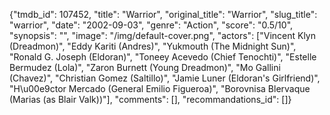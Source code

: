 {"tmdb_id": 107452, "title": "Warrior", "original_title": "Warrior", "slug_title": "warrior", "date": "2002-09-03", "genre": "Action", "score": "0.5/10", "synopsis": "", "image": "/img/default-cover.png", "actors": ["Vincent Klyn (Dreadmon)", "Eddy Kariti (Andres)", "Yukmouth (The Midnight Sun)", "Ronald G. Joseph (Eldoran)", "Toneey Acevedo (Chief Tenochti)", "Estelle Bermudez (Lola)", "Zaron Burnett (Young Dreadmon)", "Mo Gallini (Chavez)", "Christian Gomez (Saltillo)", "Jamie Luner (Eldoran's Girlfriend)", "H\u00e9ctor Mercado (General Emilio Figueroa)", "Borovnisa Blervaque (Marias (as Blair Valk))"], "comments": [], "recommandations_id": []}